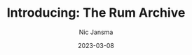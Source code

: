 ---
title: "Introducing: The Rum Archive"
date: 2023-03-08
description: In fall of 2022, during his presentation in Amsterdam at the Performance.Now() conference, Akamai engineer Nic Jansma unveiled a project entitled The Rum Archive. Imagine the HTTP Archive, using RUM (real user monitoring) data. To talk about how the project came about and works, Nic joined Henri for a presentation. Enjoy. 
tags:
  - presentation
  - blog
author: Nic Jansma
youtube: zH7XmsWmRCo
conference: WPT by Catchpoint Channel
external: https://www.youtube.com/watch?v=zH7XmsWmRCo
---